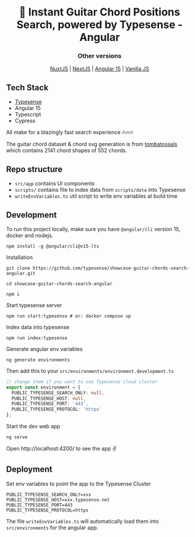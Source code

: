<h1 align="center">
 🎸 Instant Guitar Chord Positions Search, powered by Typesense - Angular
</h1>
<div align="center">
  <div><h3>Other versions</h3></div>
  <a href="https://github.com/typesense/showcase-guitar-chords-search-nuxt-js">NuxtJS</a> | 
  <a href="https://github.com/typesense/showcase-guitar-chords-search-next-js">NextJS</a> | 
  <a href="https://github.com/typesense/showcase-guitar-chords-search-angular">Angular 15</a> |
  <a href="https://github.com/typesense/showcase-guitar-chords-search-vanilla-js">Vanilla JS</a>
</div>

## Tech Stack

- <a href="https://github.com/typesense/typesense" target="_blank">Typesense</a>
- Angular 15
- Typescript
- Cypress

All make for a blazingly fast search experience 🔥🔥🔥

The guitar chord dataset & chord svg generation is from <a href="https://github.com/tombatossals/chords-db" target="_blank">tombatossals</a> which contains 2141 chord shapes of 552 chords.

## Repo structure

- `src/app` contains UI components
- `scripts/` contains file to index data from `scripts/data` into Typesense
- `writeEnvVariables.ts` util script to write env variables at build time

## Development

To run this project locally, make sure you have `@angular/cli` version 15, docker and nodejs.

```shell
npm install -g @angular/cli@v15-lts
```

Installation

```shell
git clone https://github.com/typesense/showcase-guitar-chords-search-angular.git

cd showcase-guitar-chords-search-angular

npm i
```

Start typesense server

```shell
npm run start:typesense # or: docker compose up
```

Index data into typesense

```shell
npm run index:typesense
```
Generate angular env variables

```shell
ng generate environments
```

Then add this to your `src/environments/environment.development.ts`

```typescript
// change them if you want to use Typesense cloud cluster
export const environment = {
  PUBLIC_TYPESENSE_SEARCH_ONLY: null,
  PUBLIC_TYPESENSE_HOST: null,
  PUBLIC_TYPESENSE_PORT: '443',
  PUBLIC_TYPESENSE_PROTOCOL: 'https'
};

```
Start the dev web app

```shell
ng serve
```

Open http://localhost:4200/ to see the app ✌️

## Deployment

Set env variables to point the app to the Typesense Cluster

```env
PUBLIC_TYPESENSE_SEARCH_ONLY=xxx
PUBLIC_TYPESENSE_HOST=xxx.typesense.net
PUBLIC_TYPESENSE_PORT=443
PUBLIC_TYPESENSE_PROTOCOL=https
```

The file `writeEnvVariables.ts` will automatically load them into `src/environments` for the angular app.


